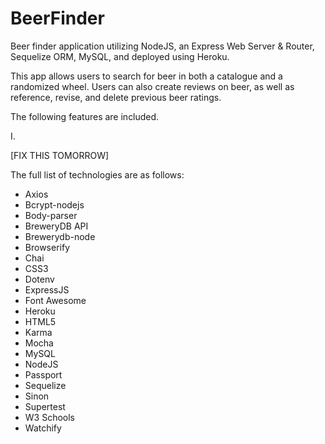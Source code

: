 # BeerFinder

Beer finder application utilizing NodeJS, an Express Web Server & Router, Sequelize ORM, MySQL, and deployed using Heroku.

This app allows users to search for beer in both a catalogue and a randomized wheel. Users can also create reviews on beer, as well as reference, revise, and delete previous beer ratings.

The following features are included.

I.  

[FIX THIS TOMORROW]



The full list of technologies are as follows:

* Axios
* Bcrypt-nodejs
* Body-parser
* BreweryDB API
* Brewerydb-node
* Browserify
* Chai
* CSS3
* Dotenv
* ExpressJS
* Font Awesome
* Heroku
* HTML5
* Karma
* Mocha
* MySQL
* NodeJS
* Passport
* Sequelize
* Sinon
* Supertest
* W3 Schools
* Watchify
